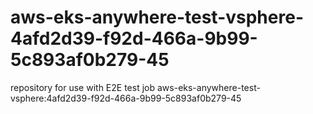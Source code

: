 # aws-eks-anywhere-test-vsphere-4afd2d39-f92d-466a-9b99-5c893af0b279-45
repository for use with E2E test job aws-eks-anywhere-test-vsphere:4afd2d39-f92d-466a-9b99-5c893af0b279-45
